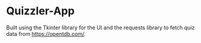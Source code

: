 # Quizzler-App
Built using the Tkinter library for the UI and the requests library to fetch quiz data from https://opentdb.com/.
